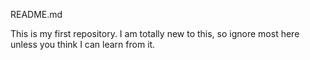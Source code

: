 README.md

This is my first repository. I am totally new to this, so ignore most here unless you think I can learn from it.
